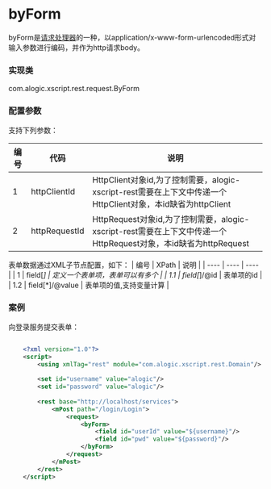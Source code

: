 byForm
======

byForm是[请求处理器](requesthandler.md)的一种，以application/x-www-form-urlencoded形式对输入参数进行编码，并作为http请求body。

### 实现类

com.alogic.xscript.rest.request.ByForm

### 配置参数

支持下列参数：

| 编号 | 代码 | 说明 |
| ---- | ---- | ---- |
| 1 | httpClientId | HttpClient对象id,为了控制需要，alogic-xscript-rest需要在上下文中传递一个HttpClient对象，本id缺省为httpClient |
| 2 | httpRequestId | HttpRequest对象id,为了控制需要，alogic-xscript-rest需要在上下文中传递一个HttpRequest对象，本id缺省为httpRequest |


表单数据通过XML子节点配置，如下：
| 编号 | XPath | 说明 |
| ---- | ---- | ---- |
| 1 | field[*] | 定义一个表单项，表单可以有多个 |
| 1.1 | field[*]/@id | 表单项的id | 
| 1.2 | field[*]/@value | 表单项的值,支持变量计算 |


### 案例

向登录服务提交表单：

```xml

	<?xml version="1.0"?>
	<script>
		<using xmlTag="rest" module="com.alogic.xscript.rest.Domain"/>
		
		<set id="username" value="alogic"/>
		<set id="password" value="alogic"/>
		
		<rest base="http://localhost/services">
			<mPost path="/login/Login">
				<request>
					<byForm>
						<field id="userId" value="${username}"/>
						<field id="pwd" value="${password}"/>
					</byForm>
				</request>
			</mPost>
		</rest>
	</script>

```

